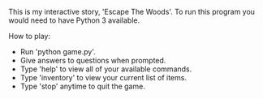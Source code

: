 This is my interactive story, 'Escape The Woods'.
To run this program you would need to have Python 3 available.

How to play:
- Run 'python game.py'.
- Give answers to questions when prompted.
- Type 'help' to view all of your available commands.
- Type 'inventory' to view your current list of items.
- Type 'stop' anytime to quit the game.
